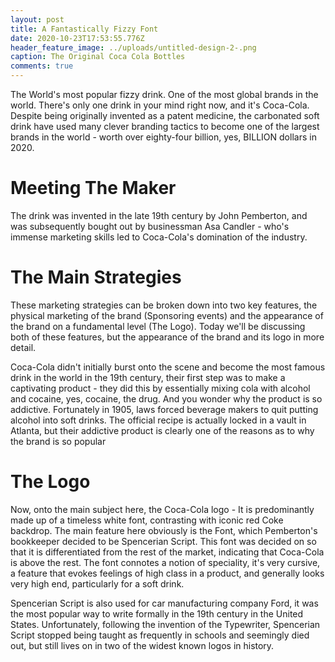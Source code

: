 ```yaml
---
layout: post
title: A Fantastically Fizzy Font
date: 2020-10-23T17:53:55.776Z
header_feature_image: ../uploads/untitled-design-2-.png
caption: The Original Coca Cola Bottles
comments: true
---
```

The World's most popular fizzy drink. One of the most global brands in the world. There's only one drink in your mind right now, and it's Coca-Cola. Despite being originally invented as a patent medicine, the carbonated soft drink have used many clever branding tactics to become one of the largest brands in the world - worth over eighty-four billion, yes, BILLION dollars in 2020. 

# Meeting The Maker

The drink was invented in the late 19th century by John Pemberton, and was subsequently bought out by businessman Asa Candler - who's immense marketing skills led to Coca-Cola's domination of the industry.

# The Main Strategies

These marketing strategies can be broken down into two key features, the physical marketing of the brand (Sponsoring events) and the appearance of the brand on a fundamental level (The Logo). Today we'll be discussing both of these features, but the appearance of the brand and its logo in more detail.

Coca-Cola didn't initially burst onto the scene and become the most famous drink in the world in the 19th century, their first step was to make a captivating product - they did this by essentially mixing cola with alcohol and cocaine, yes, cocaine, the drug. And you wonder why the product is so addictive. Fortunately in 1905, laws forced beverage makers to quit putting alcohol into soft drinks. The official recipe is actually locked in a vault in Atlanta, but their addictive product is clearly one of the reasons as to why the brand is so popular



# The Logo

Now, onto the main subject here, the Coca-Cola logo - It is predominantly made up of a timeless white font, contrasting with iconic red Coke backdrop. The main feature here obviously is the Font, which Pemberton's bookkeeper decided to be Spencerian Script. This font was decided on so that it is differentiated from the rest of the market, indicating that Coca-Cola is above the rest. The font connotes a notion of speciality, it's very cursive, a feature that evokes feelings of high class in a product, and generally looks very high end, particularly for a soft drink.

Spencerian Script is also used for car manufacturing company Ford, it was the most popular way to write formally in the 19th century in the United States. Unfortunately, following the invention of the Typewriter, Spencerian Script stopped being taught as frequently in schools and seemingly died out, but still lives on in two of the widest known logos in history.